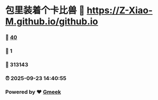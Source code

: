 # 包里装着个卡比兽 :link: https://Z-Xiao-M.github.io/github.io 
### :page_facing_up: [40](https://Z-Xiao-M.github.io/github.io/tag.html) 
### :speech_balloon: 1 
### :hibiscus: 313143 
### :alarm_clock: 2025-09-23 14:40:55 
### Powered by :heart: [Gmeek](https://github.com/Meekdai/Gmeek)
